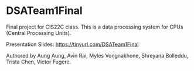 # DSATeam1Final

Final project for CIS22C class. This is a data processing system for CPUs (Central Processing Units).

Presentation Slides: https://tinyurl.com/DSATeam1Final

Authored by Aung Aung, Avin Rai, Myles Vongnakhone, Shreyana Bolleddu, Trista Chen, Victor Fugere.
